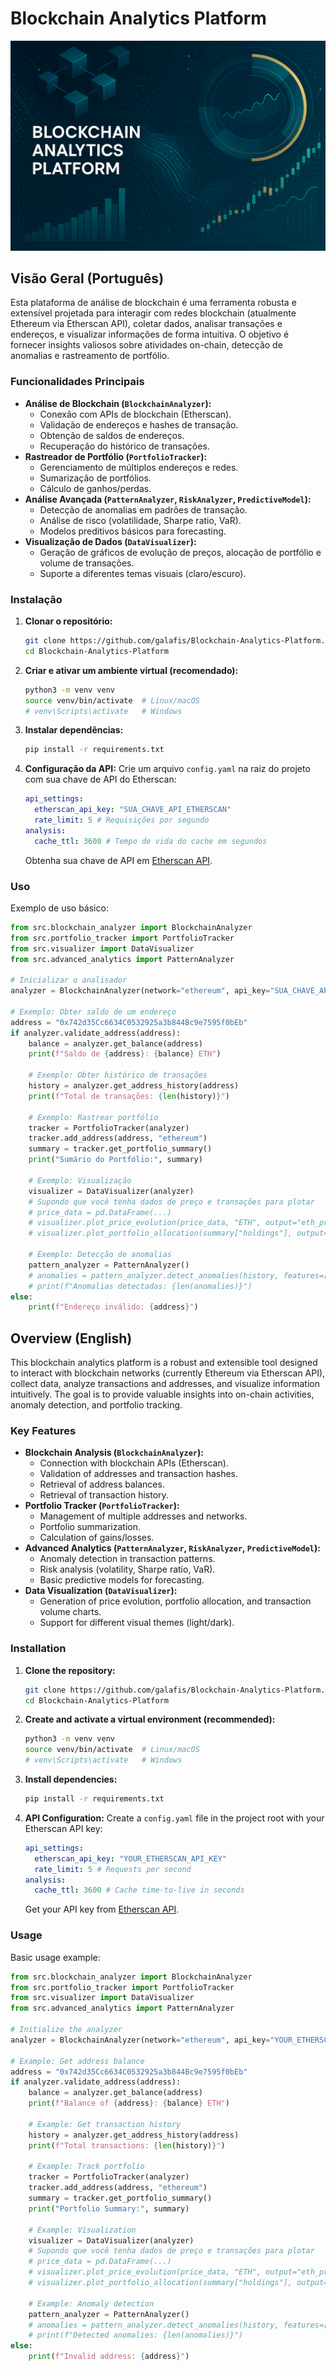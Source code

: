 # Blockchain Analytics Platform

![Hero Image Placeholder](docs/hero_image.png)

## Visão Geral (Português)

Esta plataforma de análise de blockchain é uma ferramenta robusta e extensível projetada para interagir com redes blockchain (atualmente Ethereum via Etherscan API), coletar dados, analisar transações e endereços, e visualizar informações de forma intuitiva. O objetivo é fornecer insights valiosos sobre atividades on-chain, detecção de anomalias e rastreamento de portfólio.

### Funcionalidades Principais

- **Análise de Blockchain (`BlockchainAnalyzer`):**
    - Conexão com APIs de blockchain (Etherscan).
    - Validação de endereços e hashes de transação.
    - Obtenção de saldos de endereços.
    - Recuperação do histórico de transações.
- **Rastreador de Portfólio (`PortfolioTracker`):**
    - Gerenciamento de múltiplos endereços e redes.
    - Sumarização de portfólios.
    - Cálculo de ganhos/perdas.
- **Análise Avançada (`PatternAnalyzer`, `RiskAnalyzer`, `PredictiveModel`):**
    - Detecção de anomalias em padrões de transação.
    - Análise de risco (volatilidade, Sharpe ratio, VaR).
    - Modelos preditivos básicos para forecasting.
- **Visualização de Dados (`DataVisualizer`):**
    - Geração de gráficos de evolução de preços, alocação de portfólio e volume de transações.
    - Suporte a diferentes temas visuais (claro/escuro).

### Instalação

1.  **Clonar o repositório:**
    ```bash
    git clone https://github.com/galafis/Blockchain-Analytics-Platform.git
    cd Blockchain-Analytics-Platform
    ```

2.  **Criar e ativar um ambiente virtual (recomendado):**
    ```bash
    python3 -m venv venv
    source venv/bin/activate  # Linux/macOS
    # venv\Scripts\activate   # Windows
    ```

3.  **Instalar dependências:**
    ```bash
    pip install -r requirements.txt
    ```

4.  **Configuração da API:**
    Crie um arquivo `config.yaml` na raiz do projeto com sua chave de API do Etherscan:
    ```yaml
    api_settings:
      etherscan_api_key: "SUA_CHAVE_API_ETHERSCAN"
      rate_limit: 5 # Requisições por segundo
    analysis:
      cache_ttl: 3600 # Tempo de vida do cache em segundos
    ```
    Obtenha sua chave de API em [Etherscan API](https://etherscan.io/apis).

### Uso

Exemplo de uso básico:

```python
from src.blockchain_analyzer import BlockchainAnalyzer
from src.portfolio_tracker import PortfolioTracker
from src.visualizer import DataVisualizer
from src.advanced_analytics import PatternAnalyzer

# Inicializar o analisador
analyzer = BlockchainAnalyzer(network="ethereum", api_key="SUA_CHAVE_API_ETHERSCAN")

# Exemplo: Obter saldo de um endereço
address = "0x742d35Cc6634C0532925a3b844Bc9e7595f0bEb"
if analyzer.validate_address(address):
    balance = analyzer.get_balance(address)
    print(f"Saldo de {address}: {balance} ETH")

    # Exemplo: Obter histórico de transações
    history = analyzer.get_address_history(address)
    print(f"Total de transações: {len(history)}")

    # Exemplo: Rastrear portfólio
    tracker = PortfolioTracker(analyzer)
    tracker.add_address(address, "ethereum")
    summary = tracker.get_portfolio_summary()
    print("Sumário do Portfólio:", summary)

    # Exemplo: Visualização
    visualizer = DataVisualizer(analyzer)
    # Supondo que você tenha dados de preço e transações para plotar
    # price_data = pd.DataFrame(...)
    # visualizer.plot_price_evolution(price_data, "ETH", output="eth_price.png")
    # visualizer.plot_portfolio_allocation(summary["holdings"], output="portfolio_allocation.png")

    # Exemplo: Detecção de anomalias
    pattern_analyzer = PatternAnalyzer()
    # anomalies = pattern_analyzer.detect_anomalies(history, features=["value", "gasUsed"])
    # print(f"Anomalias detectadas: {len(anomalies)}")
else:
    print(f"Endereço inválido: {address}")
```

## Overview (English)

This blockchain analytics platform is a robust and extensible tool designed to interact with blockchain networks (currently Ethereum via Etherscan API), collect data, analyze transactions and addresses, and visualize information intuitively. The goal is to provide valuable insights into on-chain activities, anomaly detection, and portfolio tracking.

### Key Features

-   **Blockchain Analysis (`BlockchainAnalyzer`):**
    -   Connection with blockchain APIs (Etherscan).
    -   Validation of addresses and transaction hashes.
    -   Retrieval of address balances.
    -   Retrieval of transaction history.
-   **Portfolio Tracker (`PortfolioTracker`):**
    -   Management of multiple addresses and networks.
    -   Portfolio summarization.
    -   Calculation of gains/losses.
-   **Advanced Analytics (`PatternAnalyzer`, `RiskAnalyzer`, `PredictiveModel`):**
    -   Anomaly detection in transaction patterns.
    -   Risk analysis (volatility, Sharpe ratio, VaR).
    -   Basic predictive models for forecasting.
-   **Data Visualization (`DataVisualizer`):**
    -   Generation of price evolution, portfolio allocation, and transaction volume charts.
    -   Support for different visual themes (light/dark).

### Installation

1.  **Clone the repository:**
    ```bash
    git clone https://github.com/galafis/Blockchain-Analytics-Platform.git
    cd Blockchain-Analytics-Platform
    ```

2.  **Create and activate a virtual environment (recommended):**
    ```bash
    python3 -m venv venv
    source venv/bin/activate  # Linux/macOS
    # venv\Scripts\activate   # Windows
    ```

3.  **Install dependencies:**
    ```bash
    pip install -r requirements.txt
    ```

4.  **API Configuration:**
    Create a `config.yaml` file in the project root with your Etherscan API key:
    ```yaml
    api_settings:
      etherscan_api_key: "YOUR_ETHERSCAN_API_KEY"
      rate_limit: 5 # Requests per second
    analysis:
      cache_ttl: 3600 # Cache time-to-live in seconds
    ```
    Get your API key from [Etherscan API](https://etherscan.io/apis).

### Usage

Basic usage example:

```python
from src.blockchain_analyzer import BlockchainAnalyzer
from src.portfolio_tracker import PortfolioTracker
from src.visualizer import DataVisualizer
from src.advanced_analytics import PatternAnalyzer

# Initialize the analyzer
analyzer = BlockchainAnalyzer(network="ethereum", api_key="YOUR_ETHERSCAN_API_KEY")

# Example: Get address balance
address = "0x742d35Cc6634C0532925a3b844Bc9e7595f0bEb"
if analyzer.validate_address(address):
    balance = analyzer.get_balance(address)
    print(f"Balance of {address}: {balance} ETH")

    # Example: Get transaction history
    history = analyzer.get_address_history(address)
    print(f"Total transactions: {len(history)}")

    # Example: Track portfolio
    tracker = PortfolioTracker(analyzer)
    tracker.add_address(address, "ethereum")
    summary = tracker.get_portfolio_summary()
    print("Portfolio Summary:", summary)

    # Example: Visualization
    visualizer = DataVisualizer(analyzer)
    # Supondo que você tenha dados de preço e transações para plotar
    # price_data = pd.DataFrame(...)
    # visualizer.plot_price_evolution(price_data, "ETH", output="eth_price.png")
    # visualizer.plot_portfolio_allocation(summary["holdings"], output="portfolio_allocation.png")

    # Example: Anomaly detection
    pattern_analyzer = PatternAnalyzer()
    # anomalies = pattern_analyzer.detect_anomalies(history, features=["value", "gasUsed"])
    # print(f"Detected anomalies: {len(anomalies)}")
else:
    print(f"Invalid address: {address}")
```

